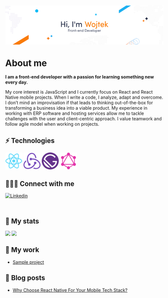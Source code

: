![zdjecie](./imgs/image.png)

# About me

<b>I am a front-end developer with a passion for learning something new every day.</b>

My core interest is JavaScript and I currently focus on React and React Native mobile projects. When I write a code, I analyze, adapt and overcome. I don’t mind an improvisation if that leads to thinking out-of-the-box for transforming a business idea into a viable product. My experience in working with ERP software and hosting services allow me to tackle challenges with the user and client-centric approach. I value teamwork and follow agile model when working on projects.

## ⚡ Technologies

<p float="left">
    <a href="https://selleo.com/react-expert-developers-team" style="text-decoration:none">
        <img src="./imgs/react-original.svg" width="54"/>
    </a>
    <a href="https://redux.js.org/" style="text-decoration:none">
        <img src="./imgs/redux-original.svg" width="54"/>
    </a>
        <a href="https://www.gatsbyjs.com/" style="text-decoration:none">
        <img src="./imgs/gatsby-original.svg" width="54"/>
    </a>
    <a href="https://selleo.com/graphql-expert-developers-team" style="text-decoration:none">
        <img src="./imgs/graphql-plain.svg" width="54"/>
    </a>
</p>

## 🧑‍🤝‍🧑 Connect with me

<a href="https://www.linkedin.com/in/wojciech-rupik-311b19122/" rel="nofollow"><img src="https://camo.githubusercontent.com/6dc9828248fb64760c234f5b24c275a4912e9bb546c281d0c8e67cecb3381669/68747470733a2f2f696d672e736869656c64732e696f2f62616467652f2d4c696e6b6564496e2d626c75653f7374796c653d666c6174266c6f676f3d4c696e6b6564696e266c6f676f436f6c6f723d7768697465" alt="Linkedin" data-canonical-src="https://img.shields.io/badge/-LinkedIn-blue?style=flat&amp;logo=Linkedin&amp;logoColor=white" style="max-width:100%;"></a>

<br/>

## 💯 My stats

<p float="left">
    <img src="https://github-readme-stats.vercel.app/api?username=Mrmole96&show_icons=true&theme=default" />
    <img src="https://github-readme-stats.vercel.app/api/top-langs/?username=anuraghazra&layout=compact" />
</p>

## 🧰 My work

- <a href="https://selleo.com/portfolio/messaging-mobile-application">Sample project</a>

## 📕 Blog posts

- <a href="https://selleo.com/blog/why-choose-react-native-for-your-mobile-tech-stack">Why Choose React Native For Your Mobile Tech Stack?</a>
